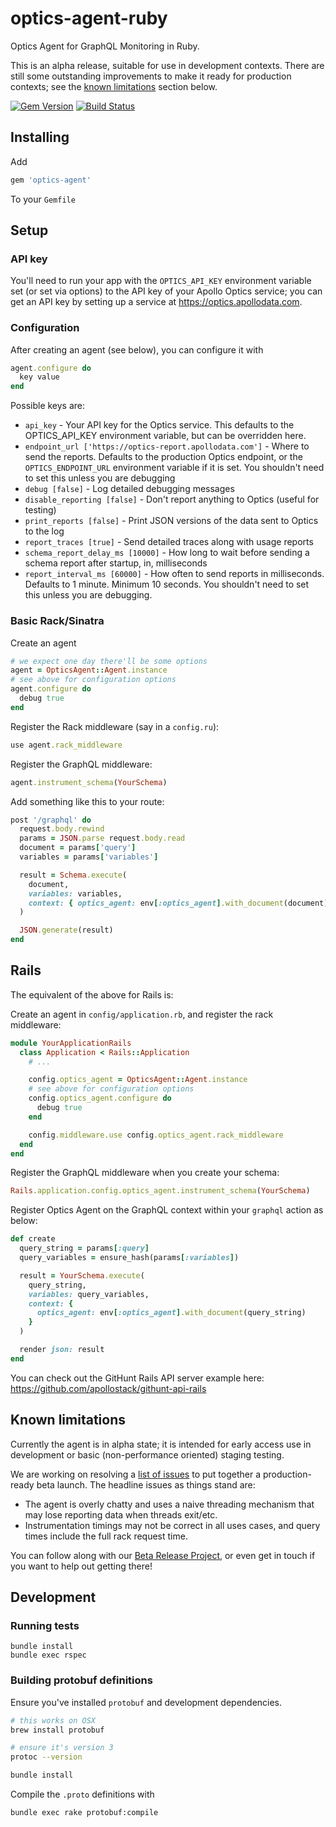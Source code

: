 # optics-agent-ruby
Optics Agent for GraphQL Monitoring in Ruby.

This is an alpha release, suitable for use in development contexts. There are still some outstanding improvements to make it ready for production contexts; see the [known limitations](#known-limitations) section below.

[![Gem Version](https://badge.fury.io/rb/optics-agent.svg)](https://badge.fury.io/rb/optics-agent) [![Build Status](https://travis-ci.org/apollostack/optics-agent-ruby.svg?branch=master)](https://travis-ci.org/apollostack/optics-agent-ruby)


## Installing

Add

```ruby
gem 'optics-agent'
```

To your `Gemfile`

## Setup

### API key

You'll need to run your app with the `OPTICS_API_KEY` environment variable set (or set via options) to the API key of your Apollo Optics service; you can get an API key by setting up a service at https://optics.apollodata.com.

### Configuration

After creating an agent (see below), you can configure it with

```rb
agent.configure do
  key value
end
```

Possible keys are:

  - `api_key` - Your API key for the Optics service. This defaults to the OPTICS_API_KEY environment variable, but can be overridden here.
  - `endpoint_url ['https://optics-report.apollodata.com']` - Where to send the reports. Defaults to the production Optics endpoint, or the `OPTICS_ENDPOINT_URL` environment variable if it is set. You shouldn't need to set this unless you are debugging
  - `debug [false]` - Log detailed debugging messages
  - `disable_reporting [false]` - Don't report anything to Optics (useful for testing)
  - `print_reports [false]` - Print JSON versions of the data sent to Optics to the log
  - `report_traces [true]` - Send detailed traces along with usage reports
  - `schema_report_delay_ms [10000]` - How long to wait before sending a schema report after startup, in, milliseconds
  - `report_interval_ms [60000]` - How often to send reports in milliseconds. Defaults to 1 minute. Minimum 10 seconds. You shouldn't need to set this unless you are debugging.

### Basic Rack/Sinatra

Create an agent

```ruby
# we expect one day there'll be some options
agent = OpticsAgent::Agent.instance
# see above for configuration options
agent.configure do
  debug true
end
```

Register the Rack middleware (say in a `config.ru`):

```ruby
use agent.rack_middleware
```

Register the GraphQL middleware:

```ruby
agent.instrument_schema(YourSchema)
```

Add something like this to your route:

```ruby
post '/graphql' do
  request.body.rewind
  params = JSON.parse request.body.read
  document = params['query']
  variables = params['variables']

  result = Schema.execute(
    document,
    variables: variables,
    context: { optics_agent: env[:optics_agent].with_document(document) }
  )

  JSON.generate(result)
end
```

## Rails

The equivalent of the above for Rails is:

Create an agent in `config/application.rb`, and register the rack middleware:

```ruby
module YourApplicationRails
  class Application < Rails::Application
    # ...

    config.optics_agent = OpticsAgent::Agent.instance
    # see above for configuration options
    config.optics_agent.configure do
      debug true
    end

    config.middleware.use config.optics_agent.rack_middleware
  end
end

```

Register the GraphQL middleware when you create your schema:

```ruby
Rails.application.config.optics_agent.instrument_schema(YourSchema)
```

Register Optics Agent on the GraphQL context within your `graphql` action as below:

```ruby
def create
  query_string = params[:query]
  query_variables = ensure_hash(params[:variables])

  result = YourSchema.execute(
    query_string,
    variables: query_variables,
    context: {
      optics_agent: env[:optics_agent].with_document(query_string)
    }
  )

  render json: result
end
```

You can check out the GitHunt Rails API server example here: https://github.com/apollostack/githunt-api-rails

## Known limitations

Currently the agent is in alpha state; it is intended for early access use in development or basic (non-performance oriented) staging testing.

We are working on resolving a [list of issues](https://github.com/apollostack/optics-agent-ruby/projects/1) to put together a production-ready beta launch. The headline issues as things stand are:

- The agent is overly chatty and uses a naive threading mechanism that may lose reporting data when threads exit/etc.
- Instrumentation timings may not be correct in all uses cases, and query times include the full rack request time.

You can follow along with our [Beta Release Project](https://github.com/apollostack/optics-agent-ruby/projects/1), or even get in touch if you want to help out getting there!

## Development

### Running tests

```
bundle install
bundle exec rspec
```

### Building protobuf definitions

Ensure you've installed `protobuf` and development dependencies.

```bash
# this works on OSX
brew install protobuf

# ensure it's version 3
protoc --version

bundle install
````

Compile the `.proto` definitions with

```bash
bundle exec rake protobuf:compile
```
